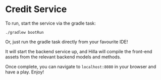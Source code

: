# Credit Service

To run, start the service via the gradle task:

```shell
./gradlew bootRun
```

Or, just run the gradle task directly from your favourite IDE!

It will start the backend service up, and Hilla will compile the front-end assets from the relevant backend models and methods.

Once complete, you can navigate to `localhost:8080` in your browser and have a play. Enjoy!

